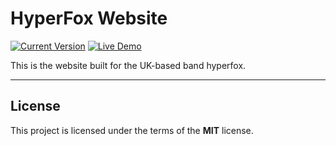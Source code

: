 HyperFox Website
============
[![Current Version](https://img.shields.io/badge/version-1.0.7-green.svg)](https://hyperfoxband.com) [![Live Demo](https://img.shields.io/badge/demo-online-green.svg)](https://hyperfoxband.com)

This is the website built for the UK-based band hyperfox.

---

## License

This project is licensed under the terms of the **MIT** license.
